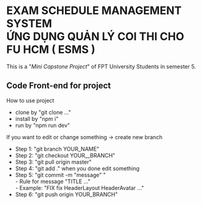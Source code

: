 <h1> EXAM SCHEDULE MANAGEMENT SYSTEM <br> ỨNG DỤNG QUẢN LÝ COI THI CHO FU HCM ( ESMS ) </h1>
This is a "<i>Mini Capstone Project</i>" of FPT University Students in semester 5.<br>

<h2> Code Front-end for project </h2>

How to use project
  - clone by "git clone ..."  
  - install by "npm i"  
  - run by "npm run dev"  

If you want to edit or change something -> create new branch 
  - Step 1: "git branch YOUR_NAME"  
  - Step 2: "git checkout YOUR__BRANCH"
  - Step 3: "git pull origin master"   
  - Step 4: "git add ." when you done edit something  
  - Step 5: "git commit -m "message" "  
          - Rule for message "TITLE ..."  
              - Example: "FIX fix HeaderLayout HeaderAvatar ..."  
  - Step 6: "git push origin YOUR_BRANCH"  


